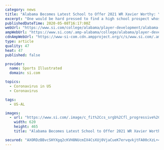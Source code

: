 ```yaml
---
category: news
title: "Alabama Becomes Latest School to Offer 2021 WR Xavier Worthy: \"It is a Great Place for Receivers\""
excerpt: "One would be hard pressed to find a high school prospect whose stock has risen as much as Xavier Worthy's has this spring.  The 6-foot-1, 160 pound, four-star wide receiver has picked up offers from the University of Alabama and Georgia in just this week alone."
publishedDateTime: 2020-05-08T16:17:00Z
webUrl: "https://www.si.com/college/alabama/player-development/alabama-becomes-latest-school-to-offer-2021-wr-xavier-worthy-it-is-a-great-place-for-receivers"
ampWebUrl: "https://www.si.com/.amp-alabama/college/alabama/player-development/alabama-becomes-latest-school-to-offer-2021-wr-xavier-worthy-it-is-a-great-place-for-receivers"
cdnAmpWebUrl: "https://www-si-com.cdn.ampproject.org/c/s/www.si.com/.amp-alabama/college/alabama/player-development/alabama-becomes-latest-school-to-offer-2021-wr-xavier-worthy-it-is-a-great-place-for-receivers"
type: article
quality: 47
heat: 47
published: false

provider:
  name: Sports Illustrated
  domain: si.com

topics:
  - Coronavirus in US
  - Coronavirus

tags:
  - US-AL

images:
  - url: "https://www.si.com/.image/c_fit%2Ccs_srgb%2Cfl_progressive%2Cq_auto:good%2Cw_620/MTY3MzgxMzU2MzYyMzQ0MDQ4/img_0596.jpg"
    width: 620
    height: 465
    title: "Alabama Becomes Latest School to Offer 2021 WR Xavier Worthy: \"It is a Great Place for Receivers\""

secured: "AXORDzBBvcSHYXgq2cKVH8NUcmIX4CsXUj0VjaCueK7ervqvkjtFA00cXzL+49NfIb09PHZe4JFOEzSg9KgNru/q760zdvdgKbbvkU9m/HNKnVvKKyny2UW/KeHiN90SQRF2nxhLwgz/lvCh1l7oP18vfSIsscUnjcaZzxI2ZHJDjguyg+mu1vcZMVddrEOHl2CN4k4ghwsrT/pf9N8qjAS4RcVo4x8wDnsRLE8/aA0gACTSzWjwI+d3W3VjvMo5GWQwcj41eVZ2rSvqUykmg4e+w590yNqAAbhkXGjWcA/E1aDsNPfsG1M5BNvMVvW/elsNC3lYBSdJqrsRo5j4fKYoBm5V0M4LkGAF7LuFzSqOo3lSF/F1YIDBRgd7TrRtXxXuVNN9aAQW2zw1Z0eypJDsDQIuNz2W+3fGC0lfAYAqGF0NS6vSTXW3pXhZ9/Cy61rf+Iaye2zcav+NWjINgnTsoE9+Mz4io8K4kg27rtI=;8Vdny05viV8g32fg0I20/A=="
---
```


